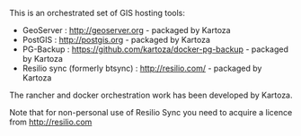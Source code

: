 This is an orchestrated set of GIS hosting tools:

* GeoServer : http://geoserver.org - packaged by Kartoza
* PostGIS : http://postgis.org - packaged by Kartoza
* PG-Backup : https://github.com/kartoza/docker-pg-backup - packaged by Kartoza
* Resilio sync (formerly btsync) : http://resilio.com/ - packaged by Kartoza

The rancher and docker orchestration work has been developed by Kartoza.

Note that for non-personal use of Resilio Sync you need to acquire a licence
from http://resilio.com


